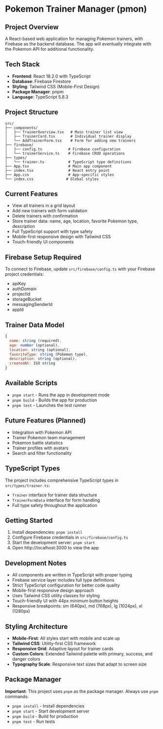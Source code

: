 # Pokemon Trainer Manager (pmon)

## Project Overview
A React-based web application for managing Pokemon trainers, with Firebase as the backend database. The app will eventually integrate with the Pokemon API for additional functionality.

## Tech Stack
- **Frontend**: React 18.2.0 with TypeScript
- **Database**: Firebase Firestore
- **Styling**: Tailwind CSS (Mobile-First Design)
- **Package Manager**: pnpm
- **Language**: TypeScript 5.8.3

## Project Structure
```
src/
├── components/
│   ├── TrainerOverview.tsx   # Main trainer list view
│   ├── TrainerCard.tsx       # Individual trainer display
│   └── AddTrainerForm.tsx    # Form for adding new trainers
├── firebase/
│   ├── config.ts            # Firebase configuration
│   └── trainerService.ts    # Firebase CRUD operations
├── types/
│   └── trainer.ts           # TypeScript type definitions
├── App.tsx                  # Main app component
├── index.tsx                # React entry point
├── App.css                  # App-specific styles
└── index.css               # Global styles
```

## Current Features
- View all trainers in a grid layout
- Add new trainers with form validation
- Delete trainers with confirmation
- Store trainer data: name, age, location, favorite Pokemon type, description
- Full TypeScript support with type safety
- Mobile-first responsive design with Tailwind CSS
- Touch-friendly UI components

## Firebase Setup Required
To connect to Firebase, update `src/firebase/config.ts` with your Firebase project credentials:
- apiKey
- authDomain
- projectId
- storageBucket
- messagingSenderId
- appId

## Trainer Data Model
```javascript
{
  name: string (required),
  age: number (optional),
  location: string (optional),
  favoriteType: string (Pokemon type),
  description: string (optional),
  createdAt: ISO string
}
```

## Available Scripts
- `pnpm start` - Runs the app in development mode
- `pnpm build` - Builds the app for production
- `pnpm test` - Launches the test runner

## Future Features (Planned)
- Integration with Pokemon API
- Trainer Pokemon team management
- Pokemon battle statistics
- Trainer profiles with avatars
- Search and filter functionality

## TypeScript Types
The project includes comprehensive TypeScript types in `src/types/trainer.ts`:
- `Trainer` interface for trainer data structure
- `TrainerFormData` interface for form handling
- Full type safety throughout the application

## Getting Started
1. Install dependencies: `pnpm install`
2. Configure Firebase credentials in `src/firebase/config.ts`
3. Start the development server: `pnpm start`
4. Open http://localhost:3000 to view the app

## Development Notes
- All components are written in TypeScript with proper typing
- Firebase service layer includes full type definitions
- Strict TypeScript configuration for better code quality
- Mobile-first responsive design approach
- Uses Tailwind CSS utility classes for styling
- Touch-friendly UI with 44px minimum button heights
- Responsive breakpoints: sm (640px), md (768px), lg (1024px), xl (1280px)

## Styling Architecture
- **Mobile-First**: All styles start with mobile and scale up
- **Tailwind CSS**: Utility-first CSS framework
- **Responsive Grid**: Adaptive layout for trainer cards
- **Custom Colors**: Extended Tailwind palette with primary, success, and danger colors
- **Typography Scale**: Responsive text sizes that adapt to screen size

## Package Manager
**Important**: This project uses `pnpm` as the package manager. Always use `pnpm` commands:
- `pnpm install` - Install dependencies
- `pnpm start` - Start development server
- `pnpm build` - Build for production
- `pnpm test` - Run tests
